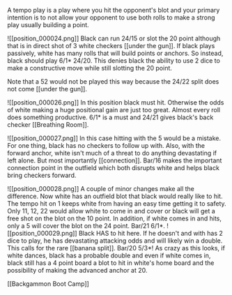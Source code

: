 A tempo play is a play where you hit the opponent's blot and your primary intention is to not allow your opponent to use both rolls to make a strong play usually building a point.

![[position_000024.png]]
Black can run 24/15 or slot the 20 point although that is in direct shot of 3 white checkers [[under the gun]]. If black plays passively, white has many rolls that will build points or anchors. So instead, black should play 6/1* 24/20. This denies black the ability to use 2 dice to make a constructive move while still slotting the 20 point.

Note that a 52 would not be played this way because the 24/22 split does not come [[under the gun]].

![[position_000026.png]]
In this position black must hit. Otherwise the odds of white making a huge positional gain are just too great. Almost every roll does something productive. 6/1* is a must and 24/21 gives black's back checker [[Breathing Room]].

![[position_000027.png]]
In this case hitting with the 5 would be a mistake. For one thing, black has no checkers to follow up with. Also, with the forward anchor, white isn't much of a threat to do anything devastating if left alone. But most importantly [[connection]]. Bar/16 makes the important connection point in the outfield which both disrupts white and helps black bring checkers forward.

![[position_000028.png]]
A couple of minor changes make all the difference. Now white has an outfield blot that black would really like to hit. The tempo hit on 1 keeps white from having an easy time getting it to safety. Only 11, 12, 22 would allow white to come in and cover or black will get a free shot on the blot on the 10 point. In addition, if white comes in and hits, only a 5 will cover the blot on the 24 point. Bar/21 6/1*.
![[position_000029.png]]
Black HAS to hit here. If he doesn't and with has 2 dice to play, he has devastating attacking odds and will likely win a double. This calls for the rare [[banana split]]. Bar/20 5/3*!
As crazy as this looks, if white dances, black has a probable double and even if white comes in, black still has a 4 point board a blot to hit in white's home board and the possibility of making the advanced anchor at 20.


[[Backgammon Boot Camp]]